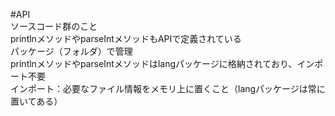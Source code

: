 #API  
ソースコード群のこと  
printlnメソッドやparseIntメソッドもAPIで定義されている  
パッケージ（フォルダ）で管理  
printlnメソッドやparseIntメソッドはlangパッケージに格納されており、インポート不要  
インポート：必要なファイル情報をメモリ上に置くこと（langパッケージは常に置いてある）  
